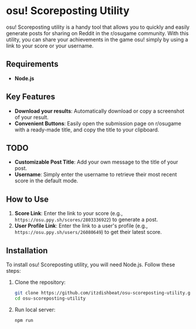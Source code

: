 # osu! Scoreposting Utility

osu! Scoreposting utility is a handy tool that allows you to quickly and easily generate posts for sharing on Reddit in the r/osugame community. With this utility, you can share your achievements in the game osu! simply by using a link to your score or your username.

## Requirements

- **Node.js**

## Key Features

- **Download your results**: Automatically download or copy a screenshot of your result.
- **Convenient Buttons**: Easily open the submission page on r/osugame with a ready-made title, and copy the title to your clipboard.

## TODO

- **Customizable Post Title**: Add your own message to the title of your post.
- **Username**: Simply enter the username to retrieve their most recent score in the default mode.

## How to Use

1. **Score Link**: Enter the link to your score (e.g., `https://osu.ppy.sh/scores/2803336922`) to generate a post.
2. **User Profile Link**: Enter the link to a user's profile (e.g., `https://osu.ppy.sh/users/26080649`) to get their latest score.

## Installation

To install osu! Scoreposting utility, you will need Node.js. Follow these steps:

1. Clone the repository:

   ```bash
   git clone https://github.com/itzdishbeat/osu-scoreposting-utility.git
   cd osu-scoreposting-utility
   ```

2. Run local server:

   ```bash
   npm run
   ```
